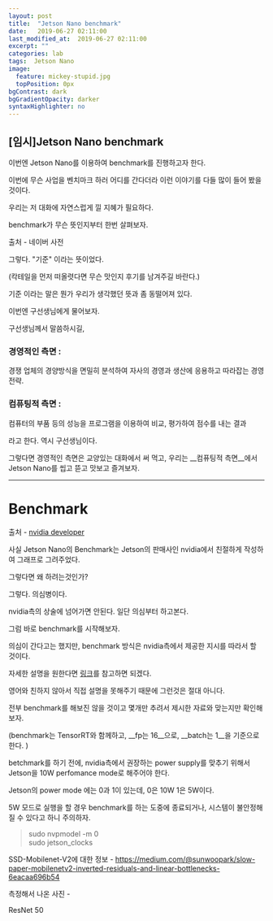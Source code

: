 ```yaml
---
layout: post
title:  "Jetson Nano benchmark"
date:   2019-06-27 02:11:00
last_modified_at:  2019-06-27 02:11:00
excerpt: ""
categories: lab
tags:  Jetson Nano
image:
  feature: mickey-stupid.jpg
  topPosition: 0px
bgContrast: dark
bgGradientOpacity: darker
syntaxHighlighter: no
---
```


[임시]Jetson Nano benchmark
--

이번엔 Jetson Nano를 이용하여 benchmark를 진행하고자 한다.

이번에 무슨 사업을 벤치마크 하러 어디를 간다더라 이런 이야기를 다들 많이 들어 봤을 것이다.

우리는 저 대화에 자연스럽게 낄 지혜가 필요하다.

benchmark가 무슨 뜻인지부터 한번 살펴보자.

<div class="img img--fullContainer img--10xLeading" style="background-image: url({{ site.baseurl_posts_img }}meaning_of_benchmark01.png);"></div>

출처 - 네이버 사전

그렇다. "기준" 이라는 뜻이었다.  

(칵테일을 먼저 떠올렷다면 무슨 맛인지 후기를 남겨주길 바란다.)

기준 이라는 말은 뭔가 우리가 생각했던 뜻과 좀 동떨어져 있다.

이번엔 구선생님에게 물어보자.

구선생님께서 말씀하시길,

### 경영적인 측면 :
경쟁 업체의 경양방식을 면밀히 분석하여 자사의 경영과 생산에 응용하고 따라잡는 경영 전략.

### 컴퓨팅적 측면 :
컴퓨터의 부품 등의 성능을 프로그램을 이용하여 비교, 평가하여 점수를 내는 결과

라고 한다. 역시 구선생님이다.

그렇다면 경영적인 측면은 교양있는 대화에서 써 먹고, 우리는 __컴퓨팅적 측면__에서 Jetson Nano를 씹고 뜯고 맛보고 즐겨보자.






***

# Benchmark

<div class="img img--fullContainer img--10xLeading" style="background-image: url({{ site.baseurl_posts_img }}jetson_nano-deep_learning_inference_perf-chart.png);"></div>

출처 - [nvidia developer](https://developer.nvidia.com/embedded/jetson-nano-dl-inference-benchmarks)  


사실 Jetson Nano의 Benchmark는 Jetson의 판매사인 nvidia에서 친절하게 작성하여 그래프로 그려주었다.

그렇다면 왜 하려는것인가?

그렇다. 의심병이다.

nvidia측의 상술에 넘어가면 안된다. 일단 의심부터 하고본다.

그럼 바로 benchmark를 시작해보자.

의심이 간다고는 했지만, benchmark 방식은 nvidia측에서 제공한 지시를 따라서 할 것이다.

자세한 설명을 원한다면 [링크](https://developer.nvidia.com/embedded/jetson-nano-dl-inference-benchmarks)를 참고하면 되겠다.

영어와 친하지 않아서 직접 설명을 못해주기 때문에 그런것은 절대 아니다.

전부 benchmark를 해보진 않을 것이고 몇개만 추려서 제시한 자료와 맞는지만 확인해보자.

(benchmark는 TensorRT와 함께하고, __fp는 16__으로, __batch는 1__을 기준으로 한다.
)

betchmark를 하기 전에, nvidia측에서 권장하는 power supply를 맞추기 위해서
Jetson을 10W perfomance mode로 해주어야 한다.

Jetson의 power mode 에는 0과 1이 있는데, 0은 10W 1은 5W이다.

5W 모드로 실행을 할 경우 benchmark를 하는 도중에 종료되거나, 시스템이 불안정해 질 수 있다고 하니 주의하자.

<blockquote class="u--startsWithDoubleQuote">sudo nvpmodel -m 0<br>
sudo jetson_clocks</blockquote>

SSD-Mobilenet-V2에 대한 정보 - https://medium.com/@sunwoopark/slow-paper-mobilenetv2-inverted-residuals-and-linear-bottlenecks-6eacaa696b54

측정해서 나온 사진 -
<div class="img img--fullContainer img--14xLeading" style="background-image: url({{ site.baseurl_posts_img }}SSD-Mobilenet-V2.png);"></div>

ResNet 50
